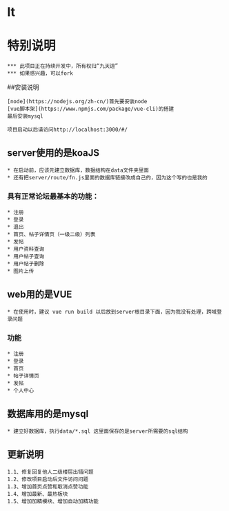   # lt
# 特别说明
````
*** 此项目正在持续开发中，所有权归“九天逍”
*** 如果感兴趣，可以fork
````

##安装说明
````
[node](https://nodejs.org/zh-cn/)首先要安装node
[vue脚本架](https://www.npmjs.com/package/vue-cli)的搭建
最后安装mysql

项目启动以后请访问http://localhost:3000/#/
````
## server使用的是koaJS
````````````````````
* 在启动前，应该先建立数据库，数据结构在data文件夹里面
* 还有把server/route/fn.js里面的数据库链接改成自己的，因为这个写的也是我的
````````````````````
### 具有正常论坛最基本的功能：
````````````````````
* 注册
* 登录
* 退出
* 首页、帖子详情页（一级二级）列表
* 发帖
* 用户资料查询
* 用户帖子查询
* 用户帖子删除
* 图片上传
````````````````````
## web用的是VUE 
````````````````````
* 在使用时，建议 vue run build 以后放到server根目录下面，因为我没有处理，跨域登录问题
````````````````````
### 功能
````````````````````
* 注册
* 登录
* 首页
* 帖子详情页
* 发帖
* 个人中心
````````````````````
## 数据库用的是mysql
````````````````````
* 建立好数据库，执行data/*.sql 这里面保存的是server所需要的sql结构
````````````````````
## 更新说明
``````
1.1、修复回复他人二级楼层出错问题
1.2、修改项目启动后文件访问问题
1.3、增加首页点赞和取消点赞功能
1.4、增加最新、最热板块
1.5、增加加精模块、增加自动加精功能
``````


